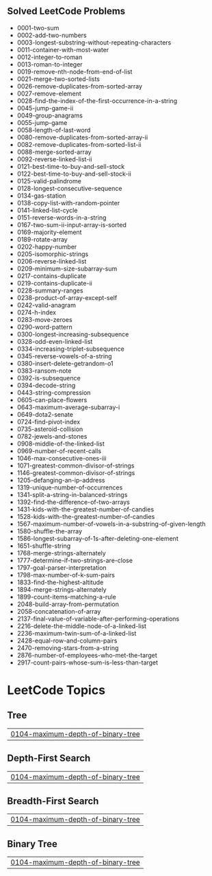 ## Solved LeetCode Problems
- 0001-two-sum
- 0002-add-two-numbers
- 0003-longest-substring-without-repeating-characters
- 0011-container-with-most-water
- 0012-integer-to-roman
- 0013-roman-to-integer
- 0019-remove-nth-node-from-end-of-list
- 0021-merge-two-sorted-lists
- 0026-remove-duplicates-from-sorted-array
- 0027-remove-element
- 0028-find-the-index-of-the-first-occurrence-in-a-string
- 0045-jump-game-ii
- 0049-group-anagrams
- 0055-jump-game
- 0058-length-of-last-word
- 0080-remove-duplicates-from-sorted-array-ii
- 0082-remove-duplicates-from-sorted-list-ii
- 0088-merge-sorted-array
- 0092-reverse-linked-list-ii
- 0121-best-time-to-buy-and-sell-stock
- 0122-best-time-to-buy-and-sell-stock-ii
- 0125-valid-palindrome
- 0128-longest-consecutive-sequence
- 0134-gas-station
- 0138-copy-list-with-random-pointer
- 0141-linked-list-cycle
- 0151-reverse-words-in-a-string
- 0167-two-sum-ii-input-array-is-sorted
- 0169-majority-element
- 0189-rotate-array
- 0202-happy-number
- 0205-isomorphic-strings
- 0206-reverse-linked-list
- 0209-minimum-size-subarray-sum
- 0217-contains-duplicate
- 0219-contains-duplicate-ii
- 0228-summary-ranges
- 0238-product-of-array-except-self
- 0242-valid-anagram
- 0274-h-index
- 0283-move-zeroes
- 0290-word-pattern
- 0300-longest-increasing-subsequence
- 0328-odd-even-linked-list
- 0334-increasing-triplet-subsequence
- 0345-reverse-vowels-of-a-string
- 0380-insert-delete-getrandom-o1
- 0383-ransom-note
- 0392-is-subsequence
- 0394-decode-string
- 0443-string-compression
- 0605-can-place-flowers
- 0643-maximum-average-subarray-i
- 0649-dota2-senate
- 0724-find-pivot-index
- 0735-asteroid-collision
- 0782-jewels-and-stones
- 0908-middle-of-the-linked-list
- 0969-number-of-recent-calls
- 1046-max-consecutive-ones-iii
- 1071-greatest-common-divisor-of-strings
- 1146-greatest-common-divisor-of-strings
- 1205-defanging-an-ip-address
- 1319-unique-number-of-occurrences
- 1341-split-a-string-in-balanced-strings
- 1392-find-the-difference-of-two-arrays
- 1431-kids-with-the-greatest-number-of-candies
- 1528-kids-with-the-greatest-number-of-candies
- 1567-maximum-number-of-vowels-in-a-substring-of-given-length
- 1580-shuffle-the-array
- 1586-longest-subarray-of-1s-after-deleting-one-element
- 1651-shuffle-string
- 1768-merge-strings-alternately
- 1777-determine-if-two-strings-are-close
- 1797-goal-parser-interpretation
- 1798-max-number-of-k-sum-pairs
- 1833-find-the-highest-altitude
- 1894-merge-strings-alternately
- 1899-count-items-matching-a-rule
- 2048-build-array-from-permutation
- 2058-concatenation-of-array
- 2137-final-value-of-variable-after-performing-operations
- 2216-delete-the-middle-node-of-a-linked-list
- 2236-maximum-twin-sum-of-a-linked-list
- 2428-equal-row-and-column-pairs
- 2470-removing-stars-from-a-string
- 2876-number-of-employees-who-met-the-target
- 2917-count-pairs-whose-sum-is-less-than-target

<!---LeetCode Topics Start-->
# LeetCode Topics
## Tree
|  |
| ------- |
| [0104-maximum-depth-of-binary-tree](https://github.com/kushalpatel2210/LeetCode/tree/master/0104-maximum-depth-of-binary-tree) |
## Depth-First Search
|  |
| ------- |
| [0104-maximum-depth-of-binary-tree](https://github.com/kushalpatel2210/LeetCode/tree/master/0104-maximum-depth-of-binary-tree) |
## Breadth-First Search
|  |
| ------- |
| [0104-maximum-depth-of-binary-tree](https://github.com/kushalpatel2210/LeetCode/tree/master/0104-maximum-depth-of-binary-tree) |
## Binary Tree
|  |
| ------- |
| [0104-maximum-depth-of-binary-tree](https://github.com/kushalpatel2210/LeetCode/tree/master/0104-maximum-depth-of-binary-tree) |
<!---LeetCode Topics End-->